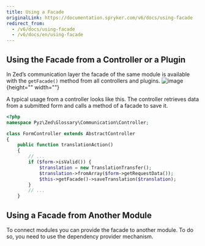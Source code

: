 ```yaml
---
title: Using a Facade
originalLink: https://documentation.spryker.com/v6/docs/using-facade
redirect_from:
  - /v6/docs/using-facade
  - /v6/docs/en/using-facade
---
```


## Using the Facade from a Controller or a Plugin

In Zed’s communication layer the facade of the same module is available with the `getFacade()` method from all controllers and plugins.
![image](https://spryker.s3.eu-central-1.amazonaws.com/docs/Developer+Guide/Zed/Business+Layer/How+to+Use+a+Facade/how-to-use-a-facade-from-the-same-bundle.png){height="" width=""}

A typical usage from a controller looks like this. The controller retrieves data from a submitted form and calls a method of a facade to save it.

```php
<?php
namespace Pyz\Zed\Glossary\Communication\Controller;

class FormController extends AbstractController
{
    public function translationAction()
    {
        // ...
        if ($form->isValid()) {
            $translation = new TranslationTransfer();
            $translation->fromArray($form->getRequestData());
            $this->getFacade()->saveTranslation($translation);
        }
        // ...
    } 
```

## Using a Facade from Another Module

To connect modules you can provide the facade to another module. To do so, you need to use the dependency provider mechanism.
